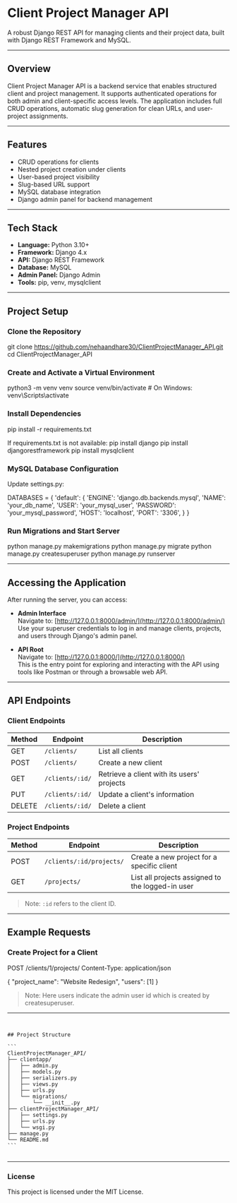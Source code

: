 # Client Project Manager API

A robust Django REST API for managing clients and their project data, built with Django REST Framework and MySQL.

---

## Overview

Client Project Manager API is a backend service that enables structured client and project management. It supports authenticated operations for both admin and client-specific access levels. The application includes full CRUD operations, automatic slug generation for clean URLs, and user-project assignments.

---

## Features

- CRUD operations for clients
- Nested project creation under clients
- User-based project visibility
- Slug-based URL support
- MySQL database integration
- Django admin panel for backend management

---

## Tech Stack

- **Language:** Python 3.10+  
- **Framework:** Django 4.x  
- **API:** Django REST Framework  
- **Database:** MySQL  
- **Admin Panel:** Django Admin  
- **Tools:** pip, venv, mysqlclient

---

## Project Setup

### Clone the Repository
git clone https://github.com/nehaandhare30/ClientProjectManager_API.git
cd ClientProjectManager_API

### Create and Activate a Virtual Environment
python3 -m venv venv
source venv/bin/activate     # On Windows: venv\Scripts\activate

### Install Dependencies
pip install -r requirements.txt

If requirements.txt is not available:
pip install django 
pip install djangorestframework 
pip install mysqlclient

### MySQL Database Configuration
Update settings.py:

DATABASES = {
    'default': {
        'ENGINE': 'django.db.backends.mysql',
        'NAME': 'your_db_name',
        'USER': 'your_mysql_user',
        'PASSWORD': 'your_mysql_password',
        'HOST': 'localhost',
        'PORT': '3306',
    }
}

### Run Migrations and Start Server
python manage.py makemigrations
python manage.py migrate
python manage.py createsuperuser
python manage.py runserver

---

## Accessing the Application

After running the server, you can access:

- **Admin Interface**  
  Navigate to: [http://127.0.0.1:8000/admin/](http://127.0.0.1:8000/admin/)  
  Use your superuser credentials to log in and manage clients, projects, and users through Django's admin panel.

- **API Root**  
  Navigate to: [http://127.0.0.1:8000/](http://127.0.0.1:8000/)  
  This is the entry point for exploring and interacting with the API using tools like Postman or through a browsable web API.

---

## API Endpoints

### Client Endpoints

| Method | Endpoint         | Description                                      |
|--------|------------------|--------------------------------------------------|
| GET    | `/clients/`      | List all clients                                 |
| POST   | `/clients/`      | Create a new client                              |
| GET    | `/clients/:id/`  | Retrieve a client with its users' projects       |
| PUT    | `/clients/:id/`  | Update a client's information                    |
| DELETE | `/clients/:id/`  | Delete a client                                  |

### Project Endpoints

| Method | Endpoint                    | Description                                           |
|--------|-----------------------------|-------------------------------------------------------|
| POST   | `/clients/:id/projects/`    | Create a new project for a specific client            |
| GET    | `/projects/`                | List all projects assigned to the logged-in user      |

> Note: `:id` refers to the client ID.

---

## Example Requests
### Create Project for a Client

POST /clients/1/projects/
Content-Type: application/json

{
  "project_name": "Website Redesign",
  "users": [1]
}
> Note: Here users indicate the admin user id which is created by createsuperuser.

---

<pre><code>

## Project Structure

```
ClientProjectManager_API/
├── clientapp/                  
│   ├── admin.py                
│   ├── models.py               
│   ├── serializers.py          
│   ├── views.py                
│   ├── urls.py                 
│   └── migrations/             
│       └── __init__.py         
├── clientProjectManager_API/   
│   ├── settings.py             
│   ├── urls.py                 
│   └── wsgi.py                 
├── manage.py                   
└── README.md                   
```

</code></pre>

---

### License
This project is licensed under the MIT License.

